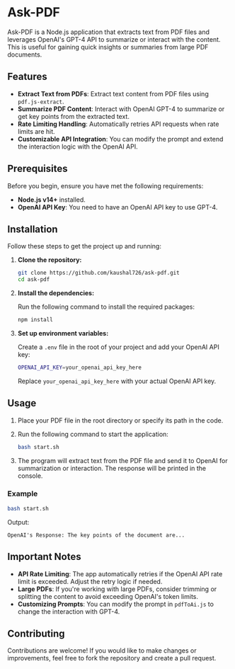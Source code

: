 # Ask-PDF

Ask-PDF is a Node.js application that extracts text from PDF files and leverages OpenAI's GPT-4 API to summarize or interact with the content. This is useful for gaining quick insights or summaries from large PDF documents.

## Features

- **Extract Text from PDFs**: Extract text content from PDF files using `pdf.js-extract`.
- **Summarize PDF Content**: Interact with OpenAI GPT-4 to summarize or get key points from the extracted text.
- **Rate Limiting Handling**: Automatically retries API requests when rate limits are hit.
- **Customizable API Integration**: You can modify the prompt and extend the interaction logic with the OpenAI API.

## Prerequisites

Before you begin, ensure you have met the following requirements:

- **Node.js v14+** installed.
- **OpenAI API Key**: You need to have an OpenAI API key to use GPT-4.

## Installation

Follow these steps to get the project up and running:

1. **Clone the repository:**

   ```bash
   git clone https://github.com/kaushal726/ask-pdf.git
   cd ask-pdf
   ```

2. **Install the dependencies:**

   Run the following command to install the required packages:

   ```bash
   npm install
   ```

3. **Set up environment variables:**

   Create a `.env` file in the root of your project and add your OpenAI API key:

   ```bash
   OPENAI_API_KEY=your_openai_api_key_here
   ```

   Replace `your_openai_api_key_here` with your actual OpenAI API key.

## Usage

1. Place your PDF file in the root directory or specify its path in the code.
2. Run the following command to start the application:

   ```bash
   bash start.sh
   ```

3. The program will extract text from the PDF file and send it to OpenAI for summarization or interaction. The response will be printed in the console.

### Example

```bash
bash start.sh
```

Output:

```
OpenAI's Response: The key points of the document are...
```

## Important Notes

- **API Rate Limiting**: The app automatically retries if the OpenAI API rate limit is exceeded. Adjust the retry logic if needed.
- **Large PDFs**: If you're working with large PDFs, consider trimming or splitting the content to avoid exceeding OpenAI's token limits.
- **Customizing Prompts**: You can modify the prompt in `pdfToAi.js` to change the interaction with GPT-4.

## Contributing

Contributions are welcome! If you would like to make changes or improvements, feel free to fork the repository and create a pull request.
